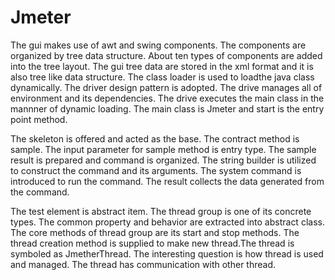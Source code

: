 Jmeter
======

The gui makes use of awt and swing components. The components are organized by tree data structure. About ten types of components are added into the tree layout. The gui tree data are stored in the xml format and it is also tree like data structure. The class loader is used to loadthe java class dynamically. The driver design pattern is adopted. The drive manages all of environment and its dependencies. The drive executes the main class in the mannner of dynamic loading. The main class is Jmeter and start is the entry point method.

The skeleton is offered and acted as the base. The contract method is sample. The input parameter for sample method is entry type. The sample result is prepared and command is organized. The string builder is utilized to construct the command and its arguments. The system command is introduced to run the command. The result collects the data generated from the command. 

The test element is abstract item. The thread group is one of its concrete types. The common property and behavior are extracted into abstract class. The core methods of thread group are its start and stop methods. The thread creation method is supplied to make new thread.The thread is symboled as JmetherThread. The interesting question is how thread is used and managed. The thread has communication with other thread.
